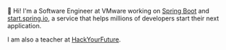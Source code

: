 :wave: Hi! I'm a Software Engineer at VMware working on [Spring Boot](https://github.com/spring-projects/spring-boot) and [start.spring.io](https://start.spring.io), a service that helps millions of developers start their next application.

I am also a teacher at [HackYourFuture](https://github.com/HackYourFutureBelgium/).
